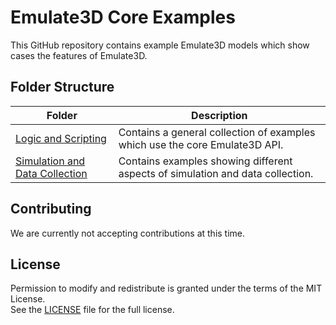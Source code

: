 # Emulate3D Core Examples
This GitHub repository contains example Emulate3D models which show cases the features of Emulate3D.

## Folder Structure
| Folder | Description |
| - | - |
| [Logic and Scripting](logic_and_scripting)|Contains a general collection of examples which use the core Emulate3D API.|
| [Simulation and Data Collection](simulation_and_data_collection)|Contains examples showing different aspects of simulation and data collection.|

## Contributing
We are currently not accepting contributions at this time.

## License
Permission to modify and redistribute is granted under the terms of the MIT License.  
See the [LICENSE](LICENSE) file for the full license.